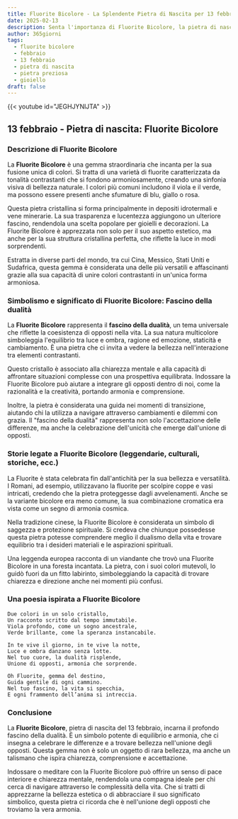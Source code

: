 ```yaml
---
title: Fluorite Bicolore - La Splendente Pietra di Nascita per 13 febbraio
date: 2025-02-13
description: Senta l'importanza di Fluorite Bicolore, la pietra di nascita di 13 febbraio che simboleggia Fascino della dualità. Lasci che la sua bellezza e il suo significato illuminino la sua giornata.
author: 365giorni
tags:
  - fluorite bicolore
  - febbraio
  - 13 febbraio
  - pietra di nascita
  - pietra preziosa
  - gioiello
draft: false
---
```


{{< youtube id="JEGHJYNlJTA" >}}

## 13 febbraio - Pietra di nascita: Fluorite Bicolore

### Descrizione di Fluorite Bicolore

La **Fluorite Bicolore** è una gemma straordinaria che incanta per la sua fusione unica di colori. Si tratta di una varietà di fluorite caratterizzata da tonalità contrastanti che si fondono armoniosamente, creando una sinfonia visiva di bellezza naturale. I colori più comuni includono il viola e il verde, ma possono essere presenti anche sfumature di blu, giallo o rosa.

Questa pietra cristallina si forma principalmente in depositi idrotermali e vene minerarie. La sua trasparenza e lucentezza aggiungono un ulteriore fascino, rendendola una scelta popolare per gioielli e decorazioni. La Fluorite Bicolore è apprezzata non solo per il suo aspetto estetico, ma anche per la sua struttura cristallina perfetta, che riflette la luce in modi sorprendenti.

Estratta in diverse parti del mondo, tra cui Cina, Messico, Stati Uniti e Sudafrica, questa gemma è considerata una delle più versatili e affascinanti grazie alla sua capacità di unire colori contrastanti in un'unica forma armoniosa.

### Simbolismo e significato di Fluorite Bicolore: Fascino della dualità

La **Fluorite Bicolore** rappresenta il **fascino della dualità**, un tema universale che riflette la coesistenza di opposti nella vita. La sua natura multicolore simboleggia l'equilibrio tra luce e ombra, ragione ed emozione, staticità e cambiamento. È una pietra che ci invita a vedere la bellezza nell'interazione tra elementi contrastanti.

Questo cristallo è associato alla chiarezza mentale e alla capacità di affrontare situazioni complesse con una prospettiva equilibrata. Indossare la Fluorite Bicolore può aiutare a integrare gli opposti dentro di noi, come la razionalità e la creatività, portando armonia e comprensione.

Inoltre, la pietra è considerata una guida nei momenti di transizione, aiutando chi la utilizza a navigare attraverso cambiamenti e dilemmi con grazia. Il "fascino della dualità" rappresenta non solo l'accettazione delle differenze, ma anche la celebrazione dell'unicità che emerge dall'unione di opposti.

### Storie legate a Fluorite Bicolore (leggendarie, culturali, storiche, ecc.)

La Fluorite è stata celebrata fin dall'antichità per la sua bellezza e versatilità. I Romani, ad esempio, utilizzavano la fluorite per scolpire coppe e vasi intricati, credendo che la pietra proteggesse dagli avvelenamenti. Anche se la variante bicolore era meno comune, la sua combinazione cromatica era vista come un segno di armonia cosmica.

Nella tradizione cinese, la Fluorite Bicolore è considerata un simbolo di saggezza e protezione spirituale. Si credeva che chiunque possedesse questa pietra potesse comprendere meglio il dualismo della vita e trovare equilibrio tra i desideri materiali e le aspirazioni spirituali.

Una leggenda europea racconta di un viandante che trovò una Fluorite Bicolore in una foresta incantata. La pietra, con i suoi colori mutevoli, lo guidò fuori da un fitto labirinto, simboleggiando la capacità di trovare chiarezza e direzione anche nei momenti più confusi.

### Una poesia ispirata a Fluorite Bicolore

```
Due colori in un solo cristallo,  
Un racconto scritto dal tempo immutabile.  
Viola profondo, come un sogno ancestrale,  
Verde brillante, come la speranza instancabile.  

In te vive il giorno, in te vive la notte,  
Luce e ombra danzano senza lotte.  
Nel tuo cuore, la dualità risplende,  
Unione di opposti, armonia che sorprende.  

Oh Fluorite, gemma del destino,  
Guida gentile di ogni cammino.  
Nel tuo fascino, la vita si specchia,  
E ogni frammento dell’anima si intreccia.
```

### Conclusione

La **Fluorite Bicolore**, pietra di nascita del 13 febbraio, incarna il profondo fascino della dualità. È un simbolo potente di equilibrio e armonia, che ci insegna a celebrare le differenze e a trovare bellezza nell'unione degli opposti. Questa gemma non è solo un oggetto di rara bellezza, ma anche un talismano che ispira chiarezza, comprensione e accettazione.

Indossare o meditare con la Fluorite Bicolore può offrire un senso di pace interiore e chiarezza mentale, rendendola una compagna ideale per chi cerca di navigare attraverso le complessità della vita. Che si tratti di apprezzarne la bellezza estetica o di abbracciare il suo significato simbolico, questa pietra ci ricorda che è nell'unione degli opposti che troviamo la vera armonia.